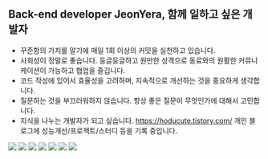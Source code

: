 
<h2>Back-end developer JeonYera, 함께 일하고 싶은 개발자</h2>

- 꾸준함의 가치를 알기에 매일 1회 이상의 커밋을 실천하고 있습니다.
- 사회성이 정말로 좋습니다. 둥글둥글하고 원만한 성격으로 동료와의 원활한 커뮤니케이션이 가능하고 협업을 즐깁니다.
- 코드 작성에 있어서 효율성을 고려하며, 지속적으로 개선하는 것을 중요하게 생각합니다.
- 질문하는 것을 부끄러워하지 않습니다. 항상 좋은 질문이 무엇인가에 대해서 고민합니다.
- 지식을 나누는 개발자가 되고 싶습니다. <a href="https://hoducute.tistory.com">https://hoducute.tistory.com/ 개인 블로그에 성능개선/프로젝트/스터디 등을 기록 중입니다.</a>
  
<img src="https://img.shields.io/badge/Java-007054?style=flat-square&logoColor=white"/> <img src="https://img.shields.io/badge/Springboot-6DB33F?style=flat-square&logo=springboot&logoColor=white"/> <img src="https://img.shields.io/badge/Oracle-F80000?style=flat-square&logo=oracle&logoColor=white"/> <img src="https://img.shields.io/badge/JavaScript-F7DF1E?style=flat-square&logo=javascript&logoColor=white"/> <img src="https://img.shields.io/badge/HTML5-E34F26?style=flat-square&logo=html5&logoColor=white"/> <img src="https://img.shields.io/badge/CSS3-1572B6?style=flat-square&logo=css3&logoColor=white"/> <img src="https://img.shields.io/badge/Jquery-0769AD?style=flat-square&logo=jquery&logoColor=white"/>

<!--![Anurag's GitHub stats](https://github-readme-stats.vercel.app/api?username=JeonYera&show_icons=true&theme=buefy)-->
